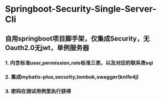 # Springboot-Security-Single-Server-Cli
## 自用springboot项目脚手架，仅集成Security，无Oauth2.0无jwt，单例服务器
### 1. 内含标准user,permission,role标准三表，以及对应的联系表sql
### 2. 集成mybatis-plus,security,lombok,swagger(knife4j)
### 3. 密码在测试用例里执行获得 
